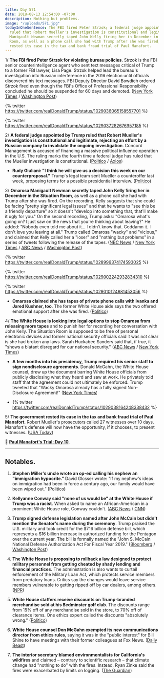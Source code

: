 ```yaml
---
title: Day 571
date: 2018-08-13 12:54:00 -07:00
description: Nothing but problems.
image: "/uploads/571.jpg"
todayInOneSentence: The FBI fired Peter Strzok; a federal judge appointed by Trump
  ruled that Robert Mueller's investigation is constitutional and legitimate; Omarosa
  Manigault Newman secretly taped John Kelly firing her in December in the Situation
  Room, as well as a phone call she had with Trump after she was fired; and the government
  rested its case in the tax and bank fraud trial of Paul Manafort.
---
```


1/ **The FBI fired Peter Strzok for violating bureau policies**. Strzok is the FBI senior counterintelligence agent who sent text messages critical of Trump to a former FBI lawyer, Lisa Page. Strzok helped lead the bureau's investigation into Russian interference in the 2016 election until officials discovered his text messages. FBI Deputy Director David Bowdich ordered Strzok fired even though the FBI's Office of Professional Responsibility concluded he should be suspended for 60 days and demoted. ([New York Times](https://www.nytimes.com/2018/08/13/us/politics/peter-strzok-fired-fbi.html) / [Washington Post](https://www.washingtonpost.com/world/national-security/fbi-agent-peter-strzok-fired-over-anti-trump-texts/2018/08/13/be98f84c-8e8b-11e8-b769-e3fff17f0689_story.html))

{% twitter https://twitter.com/realDonaldTrump/status/1029036065158557701 %}

{% twitter https://twitter.com/realDonaldTrump/status/1029037282676957185 %}

2/ **A federal judge appointed by Trump ruled that Robert Mueller's investigation is constitutional and legitimate, rejecting an effort by a Russian company to invalidate the ongoing investigation**. Concord Management is accused of financing a massive political influence operation in the U.S. The ruling marks the fourth time a federal judge has ruled that the Mueller investigation is constitutional. ([Politico](https://www.politico.com/story/2018/08/13/mueller-legitimate-court-ruling-774888) / [Axios](https://www.axios.com/trump-judge-rules-robert-mueller-investigation-constitutional-d781de0c-ba19-4705-8b96-d99401eb5989.html))

* **Rudy Giuliani: "I think he will give us a decision this week on our counterproposal."** Trump's legal team sent Mueller a counteroffer last week, proposing terms for a possible presidential interview. ([Politico](https://www.politico.com/story/2018/08/13/rudy-giuliani-trump-mueller-interview-decision-774872))

3/ **Omarosa Manigault Newman secretly taped John Kelly firing her in December in the Situation Room**, as well as a phone call she had with Trump after she was fired. On the recording, Kelly suggests that she could be facing "pretty significant legal issues" and that he wants to "see this be a friendly departure" so it doesn't "develop into something that, that'll make it ugly for you." On the second recording, Trump asks: "Omarosa what's going on? I just saw on the news that you're thinking about leaving?" He added: "Nobody even told me about it... I didn't know that. Goddamn it. I don't love you leaving at all." Trump called Omarosa "wacky" and "vicious," and claimed that Kelly called her a "loser" and "nothing but problems" in a series of tweets following the release of the tapes. ([NBC News](https://www.nbcnews.com/politics/donald-trump/omarosa-manigault-newman-reveals-recording-she-made-president-trump-day-n900066) / [New York Times](https://www.nytimes.com/2018/08/12/us/politics/omarosa-trump-tape.html) / [ABC News](https://abcnews.go.com/Politics/omarosa-unveils-audio-trumps-call-firing/story?id=57149028) / [Washington Post](https://www.washingtonpost.com/politics/omarosa-manigault-newman-claims-false-imprisonment-during-her-firing-accuses-trump-of-lying/2018/08/13/175b3e88-9ee8-11e8-83d2-70203b8d7b44_story.html))

{% twitter https://twitter.com/realDonaldTrump/status/1028996374174593025 %}

{% twitter https://twitter.com/realDonaldTrump/status/1029002242932834310 %}

{% twitter https://twitter.com/realDonaldTrump/status/1029010124881453056 %}

* **Omarosa claimed she has tapes of private phone calls with Ivanka and Jared Kushner, too**. The former White House aide says the two offered emotional support after she was fired. ([Politico](https://www.politico.com/story/2018/08/13/omarosa-jared-ivanka-tapes-775712))

4/ **The White House is looking into legal options to stop Omarosa from releasing more tapes** and to punish her for recording her conversation with John Kelly. The Situation Room is supposed to be free of personal electronic devices and former national security officials said it was not clear is she had broken any laws. Sarah Huckabee Sanders said that, if true, it "shows a blatant disregard for our national security." ([ABC News](https://abcnews.go.com/Politics/white-house-exploring-legal-options-omarosa-manigault-newman/story?id=57146994) / [New York Times](https://www.nytimes.com/2018/08/12/us/politics/omarosa-trump-tape.html))

* **A few months into his presidency, Trump required his senior staff to sign nondisclosure agreements**. Donald McGahn, the White House counsel, drew up the document barring White House officials from publicly disclosing what they heard and saw at work. He privately told staff that the agreement could not ultimately be enforced. Trump tweeted that "Wacky Omarosa already has a fully signed Non-Disclosure Agreement!" ([New York Times](https://www.nytimes.com/2018/03/21/us/politics/trump-nondisclosure-agreement.html))

* {% twitter https://twitter.com/realDonaldTrump/status/1029038164248338432 %}

5/ **The government rested its case in the tax and bank fraud trial of Paul Manafort**. Robert Mueller's prosecutors called 27 witnesses over 10 days. Manafort's defense will now have the opportunity, if it chooses, to present witnesses. ([USA Today](https://www.usatoday.com/story/news/politics/2018/08/13/paul-manafort-trial-prosecution-rests/981936002/))

📰 **[Paul Manafort's Trial: Day 10](https://whatthefuckjusthappenedtoday.com/paul-manaforts-trial/)**.

---

## Notables.

1. **Stephen Miller's uncle wrote an op-ed calling his nephew an "immigration hypocrite."** David Glosser wrote: "If my nephew's ideas on immigration had been in force a century ago, our family would have been wiped out." ([Politico](https://www.politico.com/magazine/story/2018/08/13/stephen-miller-is-an-immigration-hypocrite-i-know-because-im-his-uncle-219351))

2. **Kellyanne Conway said "none of us would be" at the White House if Trump was a racist**. When asked to name an African-American in a prominent White House role, Conway couldn't. ([ABC News](https://abcnews.go.com/Politics/kellyanne-conway-accusation-trump-racist-us-true/story?id=57142582) / [CNN](https://www.cnn.com/2018/08/12/politics/kellyanne-conway-white-house-staff/index.html))

3. **Trump signed defense legislation named after John McCain but didn't mention the Senator's name during the ceremony**. Trump praised the U.S. military and took credit for the $716 billion defense bill, which represents a $16 billion increase in authorized funding for the Pentagon over the current year. The bill is formally named the "John S. McCain National Defense Authorization Act For Fiscal Year 2019." ([Bloomberg](https://www.bloomberg.com/news/articles/2018-08-13/trump-fails-to-cite-mccain-s-name-in-signing-bill-named-for-him) / [Washington Post](https://www.washingtonpost.com/politics/trump-to-sign-defense-bill-named-after-one-of-his-leading-critics--john-mccain/2018/08/13/8dc4c1d8-9f07-11e8-8e87-c869fe70a721_story.html))

4. **The White House is proposing to rollback a law designed to protect military personnel from getting cheated by shady lending and financial practices.** The administration is also wants to curtail enforcement of the Military Loan Act, which protects service members from predatory loans. Critics say the changes would leave service members vulnerable to getting ripped off by car dealers, among others. ([NPR](https://www.npr.org/2018/08/13/637992389/white-house-takes-aim-at-financial-protections-for-military))

5. **White House staffers receive discounts on Trump-branded merchandise sold at his Bedminster golf club**. The discounts range from 15% off of any merchandise sold in the store, to 70% off of clearance items. One ethics expert called the discounts "absolutely wrong." ([Politico](https://www.politico.com/story/2018/08/13/trump-white-house-staff-golf-clubs-perks-776098))

6. **White House counsel Don McGahn exempted its new communications director from ethics rules**, saying it was in the "public interest" for Bill Shine to have meetings with their former colleagues at Fox News. ([Daily Beast](https://www.thedailybeast.com/white-house-its-in-public-interest-for-staff-to-skirt-ethics-rules-to-meet-with-fox-news))

7. **The interior secretary blamed environmentalists for California's wildfires** and claimed – contrary to scientific research – that climate change had "nothing to do" with the fires. Instead, Ryan Zinke said the fires were exacerbated by limits on logging. ([The Guardian](https://www.theguardian.com/environment/2018/aug/13/us-interior-secretary-ryan-zinke-climate-change-environmentalists))